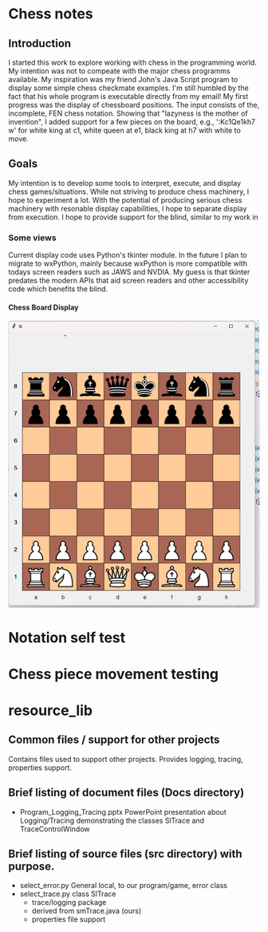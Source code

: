 # Chess notes
## Introduction
I started this work to explore working with chess in the programming world.  My intention was not to compeate
with the major chess programms available. My inspiration was my friend John's Java Script program to display some simple
chess checkmate examples.  I'm still humbled by the fact that his whole program is executable directly from my email!
My first progress was the display of chessboard positions.  The input consists of the, incomplete, FEN chess notation.  Showing that
"lazyness is the mother of invention", I added support for a few pieces on the board, e.g., ':Kc1Qe1kh7 w' for white king at c1,
white queen at e1, black king at h7 with white to move.

## Goals
My intention is to develop some tools to interpret, execute, and display chess games/situations.  While not striving to produce
chess machinery, I hope to experiment a lot.  With the potential of producing serious chess machinery
with resonable display capabilities, I hope to separate display from execution.  I hope to provide support for the blind,
similar to my work in 



### Some views
Current display code uses Python's tkinter module.  In the future I plan to migrate
to wxPython, mainly because wxPython is more compatible with todays screen readers
such as JAWS and NVDIA.  My guess is that tkinter predates the modern APIs that aid
screen readers and other accessibility code which benefits the blind.
#### Chess Board Display
![Simple Chess Display](Docs/simple_chess_board_wp.png)
# Notation self test
# Chess piece movement testing

# resource_lib
## Common files / support for other projects
Contains files used to support other projects.
Provides logging, tracing, properties support.


## Brief listing of document files (Docs directory)
- Program_Logging_Tracing.pptx PowerPoint presentation about Logging/Tracing demonstrating the classes SlTrace and TraceControlWindow
## Brief listing of source files (src directory) with purpose.
- select_error.py General local, to our program/game, error class
- select_trace.py class SlTrace
  * trace/logging package
  * derived from smTrace.java (ours)
  * properties file support
